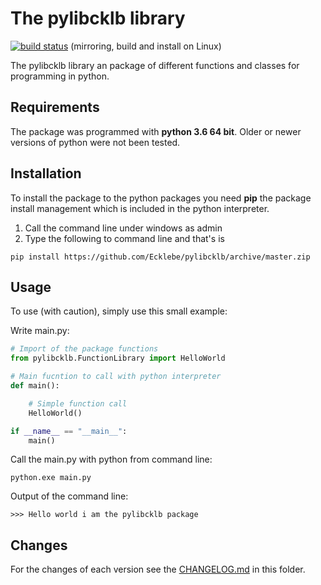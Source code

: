 # The pylibcklb library 

[![build status](https://gitlab.ecklebe.de/open-source/python/pylibcklb/badges/master/build.svg)](https://gitlab.ecklebe.de/open-source/python/pylibcklb/commits/master) (mirroring, build and install on Linux)

The pylibcklb library an package of different functions and classes for programming in python.

## Requirements

The package was programmed with **python 3.6 64 bit**. Older or newer versions of python were not been tested.

## Installation

To install the package to the python packages you need **pip** the package install management which is included in the python interpreter.

 1. Call the command line under windows as admin
 2. Type the following to command line and that's is

```batch
pip install https://github.com/Ecklebe/pylibcklb/archive/master.zip
```

## Usage
To use (with caution), simply use this small example:

Write main.py:

```python
# Import of the package functions
from pylibcklb.FunctionLibrary import HelloWorld

# Main fucntion to call with python interpreter
def main():

    # Simple function call
    HelloWorld()

if __name__ == "__main__":
    main()
```

Call the main.py with python from command line:
```batch
python.exe main.py
```
Output of the command line: 

    >>> Hello world i am the pylibcklb package
	
## Changes
For the changes of each version see the [CHANGELOG.md][CHANGELOG] in this folder.

[CHANGELOG]: ./CHANGELOG.md

